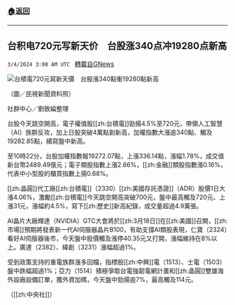###  [:house:返回](README.md)
---


## 台积电720元写新天价　台股涨340点冲19280点新高
`3/4/2024 3:08 AM UTC ` [轉載自GNews](https://gnews.org/articles/2362257)

![台積電720元寫新天價　台股漲340點衝19280點新高](https://cdn.ftvnews.com.tw/manasystem/FileData/News/d82a428f-d41a-43e4-b394-bfd5a04e0dc0.jpg "台積電720元寫新天價　台股漲340點衝19280點新高")

（圖／民視新聞資料照）

社群中心／劉致綸整理

台股今天跳空開高，電子權值股[[zh:台積電]]勁揚4.5%至720元，帶領人工智慧（AI）族群反攻，加上日股突破4萬點創新高，加權指數大漲逾340點、觸及19282.85點，續寫盤中新高。

至10時22分，台股加權指數報19272.07點，上漲336.14點，漲幅1.78%，成交值新台幣2489.49億元；電子類股指數上漲2.66%，[[zh:金融]]類股指數漲0.16%，代表中小型股的櫃買指數上揚0.68%。

[[zh:晶圓]]代工廠[[zh:台積電]]（2330）[[zh:美國存託憑證]]（ADR）股價1日大漲4.06%，激勵[[zh:台積電]]今天跳空開高突破700元，盤中最高觸及720元、上漲31元，漲幅約4.5%，寫下[[zh:歷史]]新高紀錄，成交量超過4.9萬張。

AI晶片大廠輝達（NVIDIA）GTC大會將於[[zh:3月18日]]在[[zh:美國]]召開，[[zh:市場]]預期將發表新一代AI伺服器晶片B100，有助支撐AI類股表現，仁寶（2324）看好AI伺服器後市，今天盤中股價觸及漲停40.35元又打開，漲幅維持在8%以上。廣達（2382）、緯創（3231）漲幅超過1%。

受到政策支持的重電族群漲多回檔，指標股[[zh:中興]]電（1513）、士電（1503）盤中跌幅超過1%；亞力（1514）積極爭取台電強韌電網計畫和[[zh:晶圓]]雙雄海外設廠設備訂單，獲外資加碼，今天盤中勁揚逾7%，最高觸及114元。

（[[zh:中央社]]）
